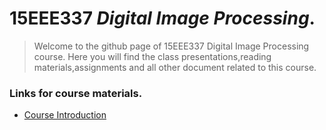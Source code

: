 # 15EEE337 _Digital Image Processing_.
> Welcome to the github page of 15EEE337 Digital Image Processing course. Here you will find the class presentations,reading materials,assignments and all other document related to this course.

### Links for course materials.
- [Course Introduction][intro_pdf]



[intro_pdf]:https://github.com/sarathtv/15EEE337-Digital-Image-Processing/blob/main/Lectures/15EEE337_Intro.pdf

